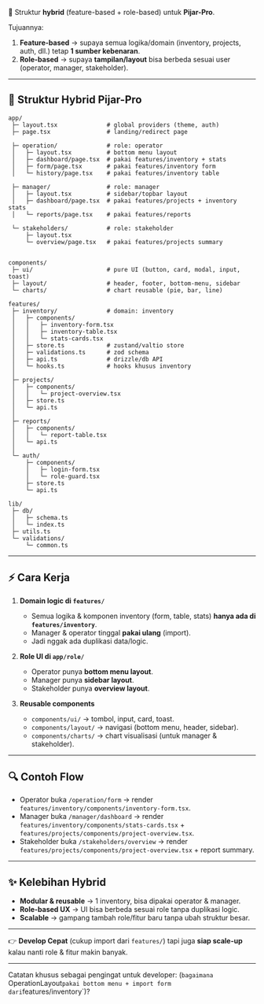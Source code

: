 🚀 Struktur **hybrid** (feature-based + role-based) untuk **Pijar-Pro**.

Tujuannya:

1. **Feature-based** → supaya semua logika/domain (inventory, projects, auth, dll.) tetap **1 sumber kebenaran**.
2. **Role-based** → supaya **tampilan/layout** bisa berbeda sesuai user (operator, manager, stakeholder).

---

## 📂 Struktur Hybrid Pijar-Pro

```
app/
 ├─ layout.tsx              # global providers (theme, auth)
 ├─ page.tsx                # landing/redirect page

 ├─ operation/              # role: operator
 │   ├─ layout.tsx          # bottom menu layout
 │   ├─ dashboard/page.tsx  # pakai features/inventory + stats
 │   ├─ form/page.tsx       # pakai features/inventory form
 │   └─ history/page.tsx    # pakai features/inventory table

 ├─ manager/                # role: manager
 │   ├─ layout.tsx          # sidebar/topbar layout
 │   ├─ dashboard/page.tsx  # pakai features/projects + inventory stats
 │   └─ reports/page.tsx    # pakai features/reports

 └─ stakeholders/           # role: stakeholder
     ├─ layout.tsx
     └─ overview/page.tsx   # pakai features/projects summary
     

components/
 ├─ ui/                     # pure UI (button, card, modal, input, toast)
 ├─ layout/                 # header, footer, bottom-menu, sidebar
 └─ charts/                 # chart reusable (pie, bar, line)

features/
 ├─ inventory/              # domain: inventory
 │   ├─ components/
 │   │   ├─ inventory-form.tsx
 │   │   ├─ inventory-table.tsx
 │   │   └─ stats-cards.tsx
 │   ├─ store.ts            # zustand/valtio store
 │   ├─ validations.ts      # zod schema
 │   ├─ api.ts              # drizzle/db API
 │   └─ hooks.ts            # hooks khusus inventory
 │
 ├─ projects/
 │   ├─ components/
 │   │   └─ project-overview.tsx
 │   ├─ store.ts
 │   └─ api.ts
 │
 ├─ reports/
 │   ├─ components/
 │   │   └─ report-table.tsx
 │   └─ api.ts
 │
 └─ auth/
     ├─ components/
     │   ├─ login-form.tsx
     │   └─ role-guard.tsx
     ├─ store.ts
     └─ api.ts

lib/
 ├─ db/
 │   ├─ schema.ts
 │   └─ index.ts
 ├─ utils.ts
 └─ validations/
     └─ common.ts
```

---

## ⚡ Cara Kerja

1. **Domain logic di `features/`**

   * Semua logika & komponen inventory (form, table, stats) **hanya ada di `features/inventory`**.
   * Manager & operator tinggal **pakai ulang** (import).
   * Jadi nggak ada duplikasi data/logic.

2. **Role UI di `app/role/`**

   * Operator punya **bottom menu layout**.
   * Manager punya **sidebar layout**.
   * Stakeholder punya **overview layout**.

3. **Reusable components**

   * `components/ui/` → tombol, input, card, toast.
   * `components/layout/` → navigasi (bottom menu, header, sidebar).
   * `components/charts/` → chart visualisasi (untuk manager & stakeholder).

---

## 🔍 Contoh Flow

* Operator buka `/operation/form` → render `features/inventory/components/inventory-form.tsx`.
* Manager buka `/manager/dashboard` → render `features/inventory/components/stats-cards.tsx` + `features/projects/components/project-overview.tsx`.
* Stakeholder buka `/stakeholders/overview` → render `features/projects/components/project-overview.tsx` + report summary.

---

## ✨ Kelebihan Hybrid

* **Modular & reusable** → 1 inventory, bisa dipakai operator & manager.
* **Role-based UX** → UI bisa berbeda sesuai role tanpa duplikasi logic.
* **Scalable** → gampang tambah role/fitur baru tanpa ubah struktur besar.

---

👉 **Develop Cepat** (cukup import dari `features/`) tapi juga **siap scale-up** kalau nanti role & fitur makin banyak.

---

Catatan khusus sebagai pengingat untuk developer: (`bagaimana `OperationLayout` pakai bottom menu + import form dari `features/inventory`)?
